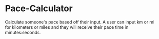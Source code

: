 # Pace-Calculator
Calculate someone's pace based off their input. 
A user can input km or mi for kilometers or miles and they will receive their pace time in minutes:seconds.

